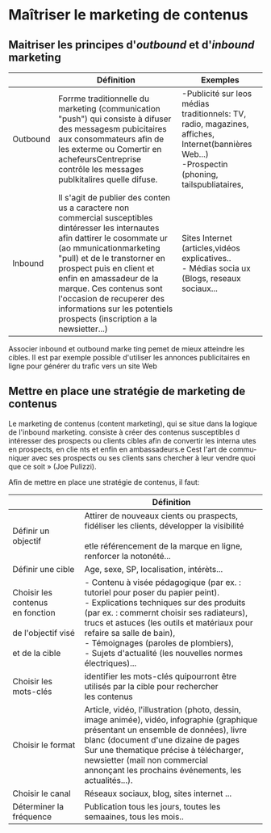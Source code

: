 # Maîtriser le marketing de contenus

## Maitriser les principes d'_outbound_ et d'_inbound_ marketing

|          | Définition                                                                                                                                                                                              | Exemples                                 |
|----------|---------------------------------------------------------------------------------------------------------------------------------------------------------------------------------------------------------|------------------------------------------|
| Outbound | Forrme traditionnelle du marketing (communication "push") qui consiste à difuser des messagesm pubicitaires aux consommateurs afin de les exterme ou Comertir en achefeursCentreprise contrôle les messages publkitalires quelle difuse. | -Publicité sur leos médias traditionnels: TV, radio, magazines, affiches, Internet(bannières Web...) <br> -Prospectin (phoning, tailspubliataires, |
| Inbound  | Il s'agit de publier des conten us a caractere non commercial susceptibles dintéresser les internautes afin dattirer le cosommate ur (ao mmunicationmarketing "pull) et de le transtorner en prospect puis en client et enfin en amassadeur de la marque. Ces contenus sont l'occasion de recuperer des informations sur les potentiels prospects (inscription a la newsietter...)                                                                  |Sites Internet (articles,vidéos explicatives.. <br> - Médias socia ux (Blogs, reseaux sociaux...|

Associer inbound et outbound marke ting pemet de mieux atteindre les cibles. lI est par exemple
possible d'utiliser les annonces publicitaires en ligne pour générer du trafic vers un site Web

## Mettre en place une stratégie de marketing de contenus

Le marketing de contenus (content marketing), qui se situe dans la logique de l'inbound marketing. consiste à créer des contenus susceptibles d intéresser des prospects ou clients cibles afin de convertir les interna utes en prospects, en clie nts et enfin en ambassadeurs.e Cest l'art de commu-niquer avec ses prospects ou ses clients sans chercher à leur vendre quoi que ce soit » (Joe Pulizzi).

Afin de mettre en place une stratégie de contenus, il faut:

|  | Définition |
|--------------------------------------------------------------------------------------|---------------------------------------------------------------------------------------------------------------------------------------------------------------------------------------------------------------------------------------------------------------------------------------------------------------------------------------------------------------|
| Définir un objectif | Attirer de nouveaux cients ou praspects, fidéliser les clients, développer la visibilité<br><br>etle référencement de la marque en ligne, renforcer la notonété... |
| Définir une cible | Age, sexe, SP, localisation, intérèts... |
| Choisir les contenus<br>en fonction<br><br>de l'objectif visé <br><br>et de la cible | - Contenu à visée pédagogique (par ex. : tutoriel pour poser du papier peint).<br>- Explications techniques sur des produits (par ex. : commernt choisir ses radiateurs),<br>trucs et astuces (les outils et matériaux pour refaire sa salle de bain),<br>- Témoignages (paroles de plombiers),<br>- Sujets d'actualité (les nouvelles normes électriques)... |
| Choisir les mots-clés | identifier les mots-clés quipourront être utilisés par la cible pour rechercher<br>les contenus |
| Choisir le format | Article, vidéo, l'illustration (photo, dessin, image animée), vidéo, infographie (graphique<br>présentant un ensemble de données), livre blanc (document d'une dizaine de pages<br>Sur une thematique précise à télécharger, newsietter (mail non commercial<br>annonçant les prochains événements, les actualités...). |
| Choisir le canal | Réseaux sociaux, blog, sites internet ... |
| Déterminer la fréquence | Publication tous les jours, toutes les semaaines, tous les mois.. |

